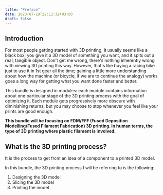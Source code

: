```yaml
---
title: "Preface"
date: 2023-07-19T22:11:32+03:00
draft: false
---
```


## Introduction

For most people getting started with 3D printing, it usually seems like a black box; you give it a 3D model of something you want, and it spits out a real, tangible object. Don't get me wrong, there's nothing inherently wrong with viewing 3D printing this way. However, that's like buying a racing bike just to use it in 1st gear all the time; gaining a little more understanding about how the machine (or bicycle, if we are to continue the analogy) works goes a long way for getting what you want done faster and better.

This bundle is designed in modules: each module contains information about one particular stage of the 3D printing process with the goal of optimizing it. Each module gets progressively more obscure with diminishing returns, but you may choose to stop whenever you feel like your prints are good enough.

**This bundle will be focusing on FDM/FFF (Fused Deposition Modelling/Fused Filament Fabrication) 3D printing. In human terms, the type of 3D printing where plastic filament is involved.**

## What is the 3D printing process?

It is the process to get from an idea of a component to a printed 3D model.

In this bundle, the 3D printing process I will be referring to is the following:
1. Designing the 3D model
2. Slicing the 3D model
3. Printing the model
